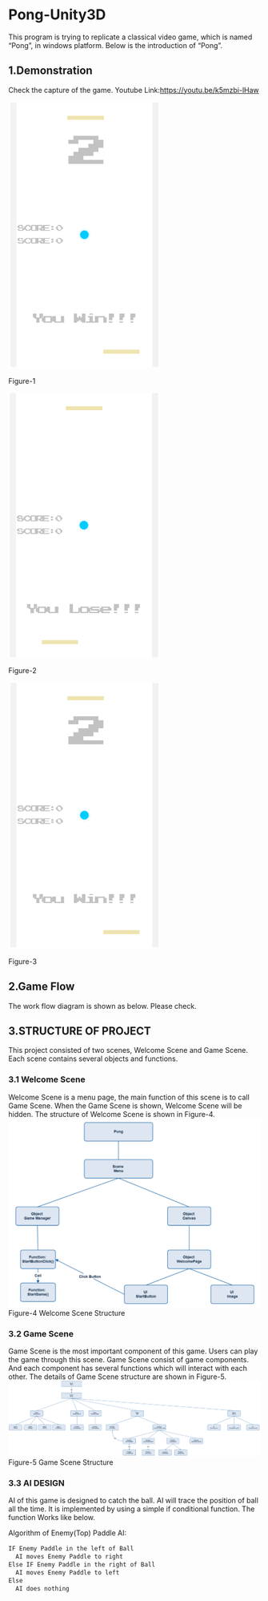 # Pong-Unity3D
This program is trying to replicate a classical video game, which is named “Pong”, in windows platform. Below is the introduction of “Pong”.
## 1.Demonstration
Check the capture of the game. Youtube Link:https://youtu.be/k5mzbi-lHaw

![1](https://github.com/KarlSoHelloworld/Pong-Unity3D/blob/master/Readme%20Pictures/1.png)

Figure-1

![2](https://github.com/KarlSoHelloworld/Pong-Unity3D/blob/master/Readme%20Pictures/2.png)

Figure-2

![3](https://github.com/KarlSoHelloworld/Pong-Unity3D/blob/master/Readme%20Pictures/3.png)

Figure-3

## 2.Game Flow
The work flow diagram is shown as below. Please check.

## 3.STRUCTURE OF PROJECT
This project consisted of two scenes, Welcome Scene and Game Scene. Each scene contains several objects and functions. 

### 3.1	Welcome Scene
Welcome Scene is a menu page, the main function of this scene is to call Game Scene. When the Game Scene is shown, Welcome Scene will be hidden. The structure of Welcome Scene is shown in Figure-4.
![1](https://github.com/KarlSoHelloworld/Pong-Unity3D/blob/master/Readme%20Pictures/4.png)
Figure-4 Welcome Scene Structure

### 3.2	Game Scene
Game Scene is the most important component of this game. Users can play the game through this scene.
Game Scene consist of game components. And each component has several functions which will interact with each other. The details of Game Scene structure are shown in Figure-5.
![1](https://github.com/KarlSoHelloworld/Pong-Unity3D/blob/master/Readme%20Pictures/5.png)
Figure-5 Game Scene Structure

### 3.3	AI DESIGN
AI of this game is designed to catch the ball. AI will trace the position of ball all the time. It is implemented by using a simple if conditional function. The function Works like below.

Algorithm of Enemy(Top) Paddle AI:
```
IF Enemy Paddle in the left of Ball
  AI moves Enemy Paddle to right  
Else IF Enemy Paddle in the right of Ball
  AI moves Enemy Paddle to left  
Else
  AI does nothing
```
